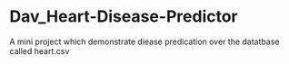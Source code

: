 # Dav_Heart-Disease-Predictor

A mini project which demonstrate diease predication over the datatbase called heart.csv
